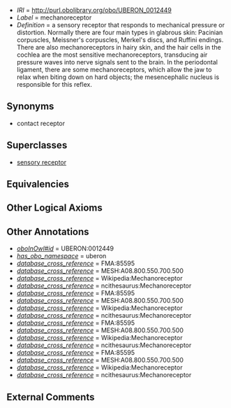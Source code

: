  * *IRI* = http://purl.obolibrary.org/obo/UBERON_0012449
 * *Label* = mechanoreceptor
 * *Definition* = a sensory receptor that responds to mechanical pressure or distortion. Normally there are four main types in glabrous skin: Pacinian corpuscles, Meissner's corpuscles, Merkel's discs, and Ruffini endings. There are also mechanoreceptors in hairy skin, and the hair cells in the cochlea are the most sensitive mechanoreceptors, transducing air pressure waves into nerve signals sent to the brain. In the periodontal ligament, there are some mechanoreceptors, which allow the jaw to relax when biting down on hard objects; the mesencephalic nucleus is responsible for this reflex.

## Synonyms

 * contact receptor

## Superclasses

 * [sensory receptor](../../UBERON/51/UBERON_0012451.md)

## Equivalencies


## Other Logical Axioms


## Other Annotations

 * *[oboInOwl#id](../../id/oboInOwl#id.md)* = UBERON:0012449
 * *[has_obo_namespace](../../ce/oboInOwl#hasOBONamespace.md)* = uberon
 * *[database_cross_reference](../../ef/oboInOwl#hasDbXref.md)* = FMA:85595
 * *[database_cross_reference](../../ef/oboInOwl#hasDbXref.md)* = MESH:A08.800.550.700.500
 * *[database_cross_reference](../../ef/oboInOwl#hasDbXref.md)* = Wikipedia:Mechanoreceptor
 * *[database_cross_reference](../../ef/oboInOwl#hasDbXref.md)* = ncithesaurus:Mechanoreceptor
 * *[database_cross_reference](../../ef/oboInOwl#hasDbXref.md)* = FMA:85595
 * *[database_cross_reference](../../ef/oboInOwl#hasDbXref.md)* = MESH:A08.800.550.700.500
 * *[database_cross_reference](../../ef/oboInOwl#hasDbXref.md)* = Wikipedia:Mechanoreceptor
 * *[database_cross_reference](../../ef/oboInOwl#hasDbXref.md)* = ncithesaurus:Mechanoreceptor
 * *[database_cross_reference](../../ef/oboInOwl#hasDbXref.md)* = FMA:85595
 * *[database_cross_reference](../../ef/oboInOwl#hasDbXref.md)* = MESH:A08.800.550.700.500
 * *[database_cross_reference](../../ef/oboInOwl#hasDbXref.md)* = Wikipedia:Mechanoreceptor
 * *[database_cross_reference](../../ef/oboInOwl#hasDbXref.md)* = ncithesaurus:Mechanoreceptor
 * *[database_cross_reference](../../ef/oboInOwl#hasDbXref.md)* = FMA:85595
 * *[database_cross_reference](../../ef/oboInOwl#hasDbXref.md)* = MESH:A08.800.550.700.500
 * *[database_cross_reference](../../ef/oboInOwl#hasDbXref.md)* = Wikipedia:Mechanoreceptor
 * *[database_cross_reference](../../ef/oboInOwl#hasDbXref.md)* = ncithesaurus:Mechanoreceptor

## External Comments

